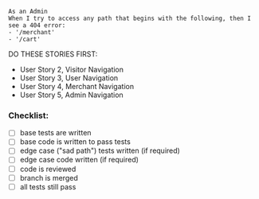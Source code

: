 ```
As an Admin
When I try to access any path that begins with the following, then I see a 404 error:
- '/merchant'
- '/cart'
```

DO THESE STORIES FIRST:
- User Story 2, Visitor Navigation
- User Story 3, User Navigation
- User Story 4, Merchant Navigation
- User Story 5, Admin Navigation

### Checklist:

- [ ] base tests are written
- [ ] base code is written to pass tests
- [ ] edge case ("sad path") tests written (if required)
- [ ] edge case code written (if required)
- [ ] code is reviewed
- [ ] branch is merged
- [ ] all tests still pass
